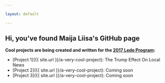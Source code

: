 ```yaml
---

layout: default

---
```



<h2 style="color:'#33CCCC;"> Hi, you've found Maija Liisa's GitHub page</h2>

<strong>Cool projects are being created and written for the [2017 Lede Program](http://ledeprogram.com):</strong>

* [Project 1]({{ site.url }}/a-very-cool-project): The Trump Effect On Local News
* [Project 2]({{ site.url }}/a-very-cool-project): Coming soon
* [Project 3]({{ site.url }}/a-very-cool-project): Coming soon

